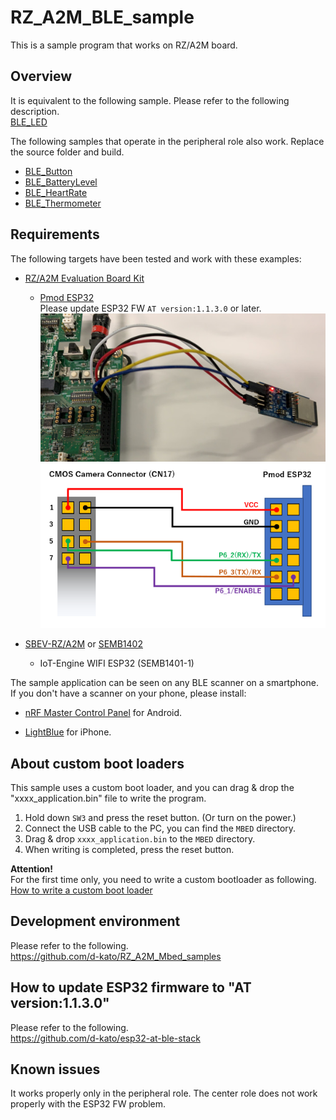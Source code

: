 # RZ_A2M_BLE_sample
This is a sample program that works on RZ/A2M board.  


## Overview
It is equivalent to the following sample. Please refer to the following description.  
[BLE_LED](https://github.com/ARMmbed/mbed-os-example-ble/blob/master/BLE_LED)

The following samples that operate in the peripheral role also work. Replace the source folder and build.  
- [BLE_Button](https://github.com/ARMmbed/mbed-os-example-ble/blob/master/BLE_Button)  
- [BLE_BatteryLevel](https://github.com/ARMmbed/mbed-os-example-ble/blob/master/BLE_BatteryLevel)  
- [BLE_HeartRate](https://github.com/ARMmbed/mbed-os-example-ble/blob/master/BLE_HeartRate)  
- [BLE_Thermometer](https://github.com/ARMmbed/mbed-os-example-ble/blob/master/BLE_Thermometer)  


## Requirements
The following targets have been tested and work with these examples:

- [RZ/A2M Evaluation Board Kit](https://www.renesas.com/jp/en/products/software-tools/boards-and-kits/eval-kits/rz-a2m-evaluation-board-kit.html)
  - [Pmod ESP32](https://store.digilentinc.com/pmod-esp32-wireless-communication-module/)  
    Please update ESP32 FW ``AT version:1.1.3.0`` or later.  
    ![](docs/img/Pmod_ESP32_img.jpg)  
    ![](docs/img/Pmod_ESP32_connection.png)  


- [SBEV-RZ/A2M](http://www.shimafuji.co.jp/products/1486) or [SEMB1402](http://www.shimafuji.co.jp/products/1505)
  - IoT-Engine WIFI ESP32 (SEMB1401-1)  


The sample application can be seen on any BLE scanner on a smartphone. If you don't have a scanner on your phone, please install:

- [nRF Master Control Panel](https://play.google.com/store/apps/details?id=no.nordicsemi.android.mcp) for Android.

- [LightBlue](https://itunes.apple.com/gb/app/lightblue-bluetooth-low-energy/id557428110?mt=8) for iPhone.


## About custom boot loaders
This sample uses a custom boot loader, and you can drag & drop the "xxxx_application.bin" file to write the program.  

1. Hold down ``SW3`` and press the reset button. (Or turn on the power.)  
2. Connect the USB cable to the PC, you can find the ``MBED`` directory.  
3. Drag & drop ``xxxx_application.bin`` to the ``MBED`` directory.  
4. When writing is completed, press the reset button.  

**Attention!**  
For the first time only, you need to write a custom bootloader as following.  
[How to write a custom boot loader](https://github.com/d-kato/bootloader_d_n_d)  


## Development environment
Please refer to the following.  
https://github.com/d-kato/RZ_A2M_Mbed_samples


## How to update ESP32 firmware to "AT version:1.1.3.0"
Please refer to the following.  
https://github.com/d-kato/esp32-at-ble-stack


## Known issues
It works properly only in the peripheral role. The center role does not work properly with the ESP32 FW problem.  
